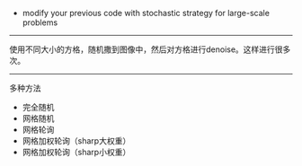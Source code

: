 - modify your previous code with stochastic strategy for large-scale problems

---

使用不同大小的方格，随机撒到图像中，然后对方格进行denoise。这样进行很多次。

---

多种方法

- 完全随机
- 网格随机
- 网格轮询
- 网格加权轮询（sharp大权重）
- 网格加权轮询（sharp小权重）



